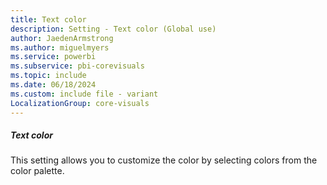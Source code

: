 ```yaml
---
title: Text color
description: Setting - Text color (Global use)
author: JaedenArmstrong
ms.author: miguelmyers
ms.service: powerbi
ms.subservice: pbi-corevisuals
ms.topic: include
ms.date: 06/18/2024
ms.custom: include file - variant
LocalizationGroup: core-visuals
---
```

##### Text color

This setting allows you to customize the color by selecting colors from the color palette.

